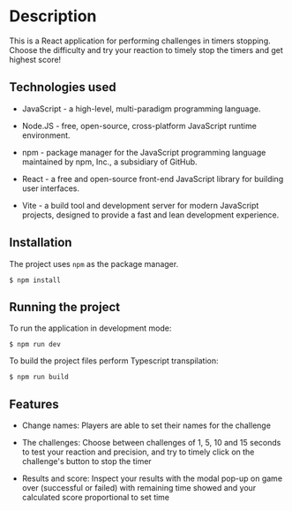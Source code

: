 # Description

This is a React application for performing challenges in timers stopping. Choose the difficulty and try your reaction to timely stop the timers and get highest score!

## Technologies used

- JavaScript - a high-level, multi-paradigm programming language.

- Node.JS - free, open-source, cross-platform JavaScript runtime environment.

- npm - package manager for the JavaScript programming language maintained by npm, Inc., a subsidiary of GitHub.

- React - a free and open-source front-end JavaScript library for building user interfaces.

- Vite - a build tool and development server for modern JavaScript projects, designed to provide a fast and lean development experience.

## Installation

The project uses `npm` as the package manager.

```shell
$ npm install
```

## Running the project

To run the application in development mode:

```shell
$ npm run dev
```

To build the project files perform Typescript transpilation:

```shell
$ npm run build
```

## Features

- Change names: Players are able to set their names for the challenge

- The challenges: Choose between challenges of 1, 5, 10 and 15 seconds to test your reaction and precision, and try to timely click on the challenge's button to stop the timer

- Results and score: Inspect your results with the modal pop-up on game over (successful or failed) with remaining time showed and your calculated score proportional to set time
